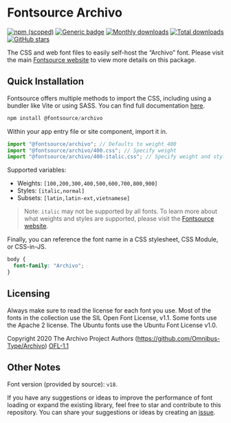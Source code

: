# Fontsource Archivo

[![npm (scoped)](https://img.shields.io/npm/v/@fontsource/archivo?color=brightgreen)](https://www.npmjs.com/package/@fontsource/archivo) [![Generic badge](https://img.shields.io/badge/fontsource-passing-brightgreen)](https://github.com/fontsource/fontsource) [![Monthly downloads](https://badgen.net/npm/dm/@fontsource/archivo)](https://github.com/fontsource/fontsource) [![Total downloads](https://badgen.net/npm/dt/@fontsource/archivo)](https://github.com/fontsource/fontsource) [![GitHub stars](https://img.shields.io/github/stars/fontsource/fontsource.svg?style=social&label=Star)](https://github.com/fontsource/fontsource/stargazers)

The CSS and web font files to easily self-host the “Archivo” font. Please visit the main [Fontsource website](https://fontsource.org/fonts/archivo) to view more details on this package.

## Quick Installation

Fontsource offers multiple methods to import the CSS, including using a bundler like Vite or using SASS. You can find full documentation [here](https://fontsource.org/docs/getting-started/introduction).

```javascript
npm install @fontsource/archivo
```

Within your app entry file or site component, import it in.

```javascript
import "@fontsource/archivo"; // Defaults to weight 400
import "@fontsource/archivo/400.css"; // Specify weight
import "@fontsource/archivo/400-italic.css"; // Specify weight and style
```

Supported variables:
- Weights: `[100,200,300,400,500,600,700,800,900]`
- Styles: `[italic,normal]`
- Subsets: `[latin,latin-ext,vietnamese]`

> Note: `italic` may not be supported by all fonts. To learn more about what weights and styles are supported, please visit the [Fontsource website](https://fontsource.org/fonts/archivo).

Finally, you can reference the font name in a CSS stylesheet, CSS Module, or CSS-in-JS.

```css
body {
  font-family: "Archivo";
}
```

## Licensing
Always make sure to read the license for each font you use. Most of the fonts in the collection use the SIL Open Font License, v1.1. Some fonts use the Apache 2 license. The Ubuntu fonts use the Ubuntu Font License v1.0.

Copyright 2020 The Archivo Project Authors (https://github.com/Omnibus-Type/Archivo)
[OFL-1.1](http://scripts.sil.org/OFL)

## Other Notes
Font version (provided by source): `v18`.

If you have any suggestions or ideas to improve the performance of font loading or expand the existing library, feel free to star and contribute to this repository. You can share your suggestions or ideas by creating an [issue](https://github.com/fontsource/fontsource/issues).